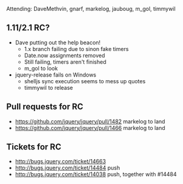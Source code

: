 Attending: DaveMethvin, gnarf, markelog, jauboug, m_gol, timmywil

## 1.11/2.1 RC?
* Dave putting out the help beacon!
  - 1.x branch failing due to sinon fake timers
  - Date.now assignments removed
  - Still failing, timers aren't finished
  - m_gol to look
* jquery-release fails on Windows
  - shelljs sync execution seems to mess up quotes
  - timmywil to release

## Pull requests for RC
* https://github.com/jquery/jquery/pull/1482 markelog to land
* https://github.com/jquery/jquery/pull/1466 markelog to land

## Tickets for RC
* http://bugs.jquery.com/ticket/14663
* http://bugs.jquery.com/ticket/14484 push
* http://bugs.jquery.com/ticket/14038 push, together with #14484
